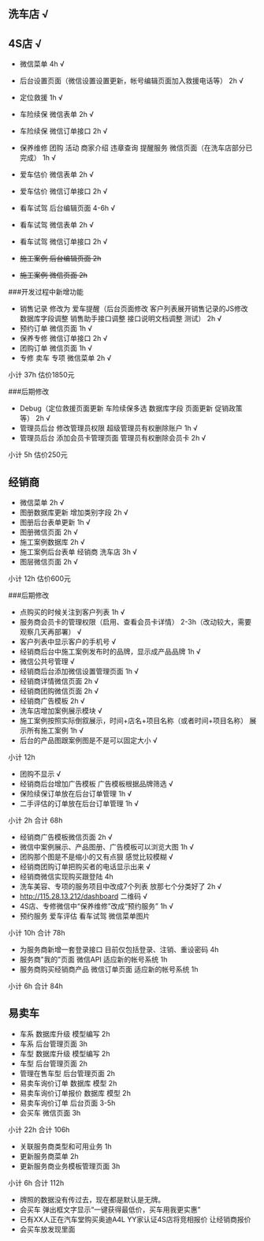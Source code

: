 洗车店 √
---

4S店 √
---

* 微信菜单 4h √
* 后台设置页面（微信设置设置更新，帐号编辑页面加入救援电话等） 2h √

* 定位救援 1h √
* 车险续保 微信表单 2h √
* 车险续保 微信订单接口 2h √
* 保养维修 团购 活动 商家介绍 违章查询 提醒服务 微信页面（在洗车店部分已完成） 1h √
* 爱车估价 微信表单 2h √
* 爱车估价 微信订单接口 2h √
* 看车试驾 后台编辑页面 4-6h √
* 看车试驾 微信表单 2h √
* 看车试驾 微信订单接口 2h √
* ~~施工案例 后台编辑页面 2h~~
* ~~施工案例 微信页面 2h~~

###开发过程中新增功能

* 销售记录 修改为 爱车提醒（后台页面修改 客户列表展开销售记录的JS修改 数据库字段调整 销售助手接口调整 接口说明文档调整 测试） 2h √
* 预约订单 微信页面 1h √
* 保养专修 微信订单接口 2h √
* 团购订单 微信页面 1h √
* 专修 卖车 专项 微信菜单 2h √

小计 37h 估价1850元


###后期修改

* Debug（定位救援页面更新 车险续保多选 数据库字段 页面更新 促销政策 等） 2h √
* 管理员后台 修改管理员权限 超级管理员有权删除账户 1h √
* 管理员后台 添加会员卡管理页面 管理员有权删除会员卡 2h √

小计 5h 估价250元


经销商
---

* 微信菜单 2h √
* 图册数据库更新 增加类别字段 2h √
* 图册后台表单更新 1h √
* 图册微信页面 2h √
* 施工案例数据库 2h √
* 施工案例后台表单 经销商 洗车店 3h √
* 图层微信页面 2h √

小计 12h 估价600元

###后期修改

* 点购买的时候关注到客户列表 1h √
* 服务商会员卡的管理权限（启用、查看会员卡详情） 2-3h（改动较大，需要观察几天再部署） √
* 客户列表中显示客户的手机号 √
* 经销商后台中施工案例发布时的品牌，显示成产品品牌 1h √
* 微信公共号管理 √
* 经销商后台添加微信设置管理页面 1h √
* 经销商详情微信页面 2h √
* 经销商团购微信页面 2h √
* 经销商广告模板 2h √
* 洗车店增加案例展示模块 √
* 施工案例按照实际倒叙展示，时间+店名+项目名称（或者时间+项目名称） 展示所有施工案例 1h √
* 后台的产品图跟案例图是不是可以固定大小 √

小计 12h

* 团购不显示 √
* 经销商后台增加广告模板 广告模板根据品牌筛选 √
* 保险续保订单放在后台订单管理 1h √
* 二手评估的订单放在后台订单管理 1h √

小计 2h
合计 68h

* 经销商广告模板微信页面 2h √
* 微信中案例展示、产品图册、广告模板可以浏览大图 1h √
* 团购那个图是不是缩小的又有点狠 感觉比较模糊 √
* 经销商团购订单把购买者的电话显示出来 √
* 经销商微信实现购买跟登陆 4h 
* 洗车美容、专项的服务项目中改成7个列表 放那七个分类好了 2h √
* http://115.28.13.212/dashboard 二维码 √
* 4S店、专修微信中“保养维修”改成“预约服务” 1h √
* 预约服务 爱车评估 看车试驾 微信菜单图片

小计 10h
合计 78h

* 为服务商新增一套登录接口 目前仅包括登录、注销、重设密码 4h
* 服务商"我的"页面 微信API 适应新的帐号系统 1h
* 服务商购买经销商产品 微信订单页面 适应新的帐号系统 1h

小计 6h
合计 84h

易卖车
---

* 车系 数据库升级 模型编写 2h
* 车系 后台管理页面 3h
* 车型 数据库升级 模型编写 2h
* 车型 后台管理页面 2h
* 管理在售车型 后台管理页面 2h
* 易卖车询价订单 数据库 模型 2h
* 易卖车询价订单报价 数据库 模型 2h
* 易卖车询价订单 后台页面 3-5h
* 会买车 微信页面 3h

小计 22h 
合计 106h

* 关联服务商类型和可用业务 1h
* 更新服务商菜单 2h
* 更新服务商业务模板管理页面 3h

小计 6h 
合计 112h

* 牌照的数据没有传过去，现在都是默认是无牌。
* 会买车 弹出框文字显示“一键获得最低价，买车用我更实惠”
* 已有XX人正在汽车堂购买奥迪A4L YY家认证4S店将竞相报价 让经销商报价
* 会买车放发现里面
